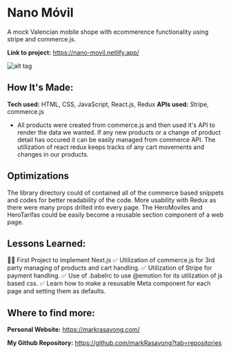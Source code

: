 # Nano Móvil

A mock Valencian mobile shope with ecommerence functionality using stripe and commerce.js.

**Link to project:** https://nano-movil.netlify.app/

![alt tag](./nano_animation.gif)

## How It's Made:

**Tech used:** HTML, CSS, JavaScript, React.js, Redux
**APIs used:** Stripe, commerce.js

- All products were created from commerce.js and then used it's API to render the data we wanted. If any new products or a change of product detail has occured it can be easily managed from commerce API. The utilization of react redux keeps tracks of any cart movements and changes in our products.

## Optimizations

The library directory could of contained all of the commerce based snippets and codes for better readability of the code. More usability with Redux as there were many props drilled into every page. The HeroMoviles and HeroTarifas could be easily become a reusable section component of a web page.

## Lessons Learned:

👩‍💻 First Project to implement Next.js
✅ Utilization of commerce.js for 3rd party managing of products and cart handling.
✅ Utilization of Stripe for payment handling.
✅ Use of .babelrc to use @emotion for its utilization of js based css.
✅ Learn how to make a resusable Meta component for each page and setting them as defaults.

## Where to find more:

**Personal Website:** https://markrasavong.com/

**My Github Repository:** https://github.com/markRasavong?tab=repositories
